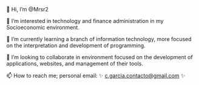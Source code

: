 👋 Hi, I’m @Mrsr2

👀 I’m interested in technology and finance administration in my Socioeconomic environment.

🌱 I’m currently learning a branch of information technology, more focused on the interpretation and development of programming.

💞️ I’m looking to collaborate in environment focused on the development of applications, websites, and management of their tools.

📫 How to reach me; personal email: ✨ c.garcia.contacto@gmail.com ✨
